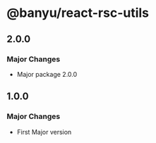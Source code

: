 # @banyu/react-rsc-utils

## 2.0.0

### Major Changes

- Major package 2.0.0

## 1.0.0

### Major Changes

- First Major version
